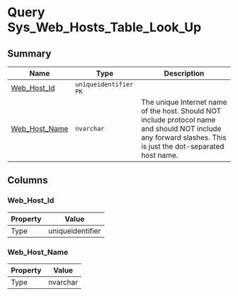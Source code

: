 # Query Sys_Web_Hosts_Table_Look_Up


## Summary

| Name | Type | Description |
| - | - | --- |
|[Web_Host_Id](#web_host_id)|`uniqueidentifier` `PK`||
|[Web_Host_Name](#web_host_name)|`nvarchar` |The unique Internet name of the host. Should NOT include protocol name and should NOT include any forward slashes. This is just the dot-separated host name.|

## Columns

### Web_Host_Id

| Property | Value |
| - | - |
|Type|uniqueidentifier|

### Web_Host_Name

| Property | Value |
| - | - |
|Type|nvarchar|


